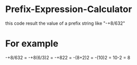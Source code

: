 # Prefix-Expression-Calculator
this code result the value of a prefix string like "-+8/632"
# For example
-+8/632 = -+8(6/3)2 = -+822 = -(8+2)2 = -(10)2 = 10-2 = 8

